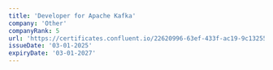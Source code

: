 ```yaml
---
title: 'Developer for Apache Kafka'
company: 'Other'
companyRank: 5
url: 'https://certificates.confluent.io/22620996-63ef-433f-ac19-9c1325565259'
issueDate: '03-01-2025'
expiryDate: '03-01-2027'
---
```

